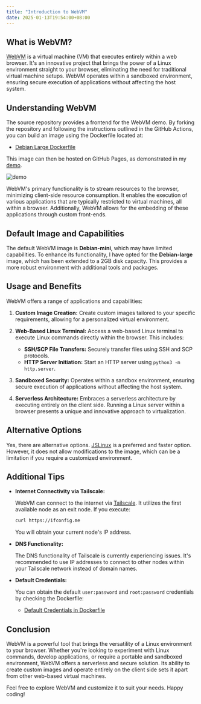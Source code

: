 ```yaml
---
title: "Introduction to WebVM"
date: 2025-01-13T19:54:00+08:00
---
```

## What is WebVM?

[WebVM](https://github.com/leaningtech/webvm) is a virtual machine (VM) that executes entirely within a web browser. It's an innovative project that brings the power of a Linux environment straight to your browser, eliminating the need for traditional virtual machine setups. WebVM operates within a sandboxed environment, ensuring secure execution of applications without affecting the host system.

## Understanding WebVM

The source repository provides a frontend for the WebVM demo. By forking the repository and following the instructions outlined in the GitHub Actions, you can build an image using the Dockerfile located at:

- [Debian Large Dockerfile](https://github.com/leaningtech/webvm/blob/main/dockerfiles/debian_large)

This image can then be hosted on GitHub Pages, as demonstrated in my [demo](https://blog.minifish.org/webvm/).

![demo](/posts/images/20250113_195726_image.png)

WebVM's primary functionality is to stream resources to the browser, minimizing client-side resource consumption. It enables the execution of various applications that are typically restricted to virtual machines, all within a browser. Additionally, WebVM allows for the embedding of these applications through custom front-ends.

## Default Image and Capabilities

The default WebVM image is **Debian-mini**, which may have limited capabilities. To enhance its functionality, I have opted for the **Debian-large** image, which has been extended to a 2GB disk capacity. This provides a more robust environment with additional tools and packages.

## Usage and Benefits

WebVM offers a range of applications and capabilities:

1. **Custom Image Creation:** Create custom images tailored to your specific requirements, allowing for a personalized virtual environment.
2. **Web-Based Linux Terminal:** Access a web-based Linux terminal to execute Linux commands directly within the browser. This includes:

   - **SSH/SCP File Transfers:** Securely transfer files using SSH and SCP protocols.
   - **HTTP Server Initiation:** Start an HTTP server using `python3 -m http.server`.
3. **Sandboxed Security:** Operates within a sandbox environment, ensuring secure execution of applications without affecting the host system.
4. **Serverless Architecture:** Embraces a serverless architecture by executing entirely on the client side. Running a Linux server within a browser presents a unique and innovative approach to virtualization.

## Alternative Options

Yes, there are alternative options. [JSLinux](https://bellard.org/jslinux/) is a preferred and faster option. However, it does not allow modifications to the image, which can be a limitation if you require a customized environment.

## Additional Tips

- **Internet Connectivity via Tailscale:**

  WebVM can connect to the internet via [Tailscale](https://tailscale.com/). It utilizes the first available node as an exit node. If you execute:

  ```bash
  curl https://ifconfig.me
  ```

  You will obtain your current node's IP address.
- **DNS Functionality:**

  The DNS functionality of Tailscale is currently experiencing issues. It's recommended to use IP addresses to connect to other nodes within your Tailscale network instead of domain names.
- **Default Credentials:**

  You can obtain the default `user:password` and `root:password` credentials by checking the Dockerfile:

  - [Default Credentials in Dockerfile](https://github.com/leaningtech/webvm/blob/main/dockerfiles/debian_large#L15-L18)

## Conclusion

WebVM is a powerful tool that brings the versatility of a Linux environment to your browser. Whether you're looking to experiment with Linux commands, develop applications, or require a portable and sandboxed environment, WebVM offers a serverless and secure solution. Its ability to create custom images and operate entirely on the client side sets it apart from other web-based virtual machines.

Feel free to explore WebVM and customize it to suit your needs. Happy coding!
